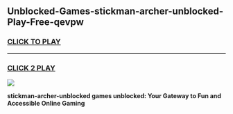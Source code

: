 
## Unblocked-Games-stickman-archer-unblocked-Play-Free-qevpw
<h3>
<a href="https://premium76.site?title=stickman-archer-unblocked&ref=21A">CLICK TO PLAY</a></h3>
<hr>

<h3>
<a href="https://premium76.site?title=stickman-archer-unblocked&ref=21A">CLICK 2 PLAY</a>
  
</h3>

<a href="https://premium76.site?title=stickman-archer-unblocked&ref=21A"><img src="https://clearcache.store/games.png"></a>


**stickman-archer-unblocked games unblocked: Your Gateway to Fun and Accessible Online Gaming**
